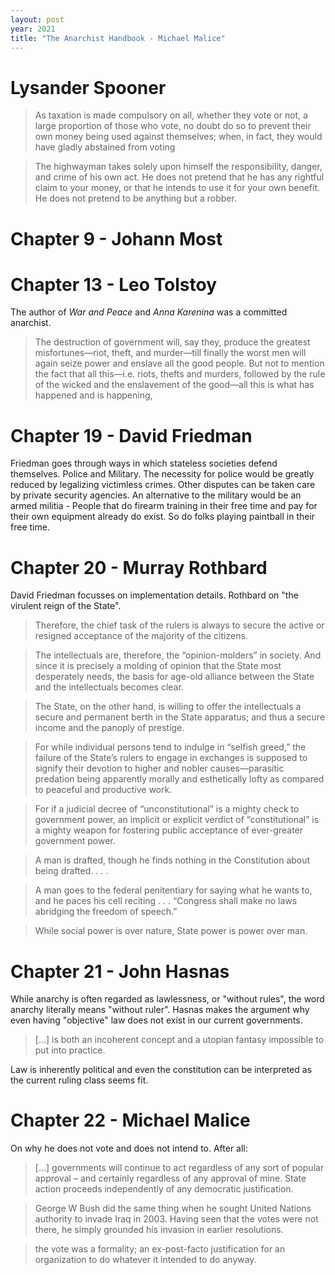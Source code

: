 ```yaml
---
layout: post
year: 2021
title: "The Anarchist Handbook - Michael Malice"
---
```


# Lysander Spooner

> As taxation is made compulsory on all, whether they vote or not, a large proportion of those who vote, no doubt do so to prevent their own money being used against themselves; when, in fact, they would have gladly abstained from voting

> The highwayman takes solely upon himself the responsibility, danger, and crime of his own act. He does not pretend that he has any rightful claim to your money, or that he intends to use it for your own benefit. He does not pretend to be anything but a robber.

# Chapter 9 - Johann Most

# Chapter 13 - Leo Tolstoy

The author of _War and Peace_ and _Anna Karenina_ was a committed anarchist.

> The destruction of government will, say they, produce the greatest misfortunes—riot, theft, and murder—till finally the worst men will again seize power and enslave all the good people. But not to mention the fact that all this—i.e. riots, thefts and murders, followed by the rule of the wicked and the enslavement of the good—all this is what has happened and is happening,

# Chapter 19 - David Friedman

Friedman goes through ways in which stateless societies defend themselves. Police and Military. The necessity for police would be greatly reduced by legalizing victimless crimes. Other disputes can be taken care by private security agencies. An alternative to the military would be an armed militia - People that do firearm training in their free time and pay for their own equipment already do exist. So do folks playing paintball in their free time.

# Chapter 20 - Murray Rothbard

David Friedman focusses on implementation details. Rothbard on "the virulent reign of the State".

> Therefore, the chief task of the rulers is always to secure the active or resigned acceptance of the majority of the citizens.

> The intellectuals are, therefore, the “opinion-molders” in society. And since it is precisely a molding of opinion that the State most desperately needs, the basis for age-old alliance between the State and the intellectuals becomes clear.

> The State, on the other hand, is willing to offer the intellectuals a secure and permanent berth in the State apparatus; and thus a secure income and the panoply of prestige.

> For while individual persons tend to indulge in “selfish greed,” the failure of the State’s rulers to engage in exchanges is supposed to signify their devotion to higher and nobler causes—parasitic predation being apparently morally and esthetically lofty as compared to peaceful and productive work.

> For if a judicial decree of “unconstitutional” is a mighty check to government power, an implicit or explicit verdict of “constitutional” is a mighty weapon for fostering public acceptance of ever-greater government power.

> A man is drafted, though he finds nothing in the Constitution about being drafted. . . .

> A man goes to the federal penitentiary for saying what he wants to, and he paces his cell reciting . . . “Congress shall make no laws abridging the freedom of speech.”

> While social power is over nature, State power is power over man.

# Chapter 21 - John Hasnas

While anarchy is often regarded as lawlessness, or "without rules", the word anarchy literally means "without ruler". Hasnas makes the argument why even having "objective" law does not exist in our current governments.

> [...] is both an incoherent concept and a utopian fantasy impossible to put into practice.

Law is inherently political and even the constitution can be interpreted as the current ruling class seems fit.

# Chapter 22 - Michael Malice

On why he does not vote and does not intend to. After all:

> [...] governments will continue to act regardless of any sort of popular approval – and certainly regardless of any approval of mine. State action proceeds independently of any democratic justification.

> George W Bush did the same thing when he sought United Nations authority to invade Iraq in 2003. Having seen that the votes were not there, he simply grounded his invasion in earlier resolutions.

> the vote was a formality; an ex-post-facto justification for an organization to do whatever it intended to do anyway.



